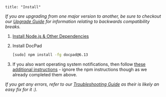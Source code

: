 ```
title: "Install"
```

_If you are upgrading from one major version to another, be sure to checkout our [Upgrade Guide](/docpad/upgrade) for information relating to backwards compatibility breaks._

1. [Install Node.js & Other Dependencies](/node/install)

1. Install DocPad

	``` bash
	[sudo] npm install -fg docpad@6.13
	```

1. If you also want operating system notifications, then follow [these additional instructions](https://github.com/visionmedia/node-growl#install) - ignore the npm instructions though as we already completed them above.

_If you get any errors, refer to our [Troubleshooting Guide](/docpad/troubleshoot) as their is likely an easy fix for it :)._
